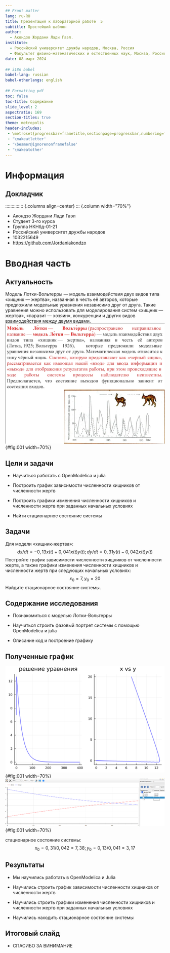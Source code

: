 ```yaml
---
## Front matter
lang: ru-RU
title: Презентация к лабораторной работе  5
subtitle: Простейший шаблон
author:
  - Акондзо Жордани Лади Гаэл.
institute:
  - Российский университет дружбы народов, Москва, Россия
  - Факультет физико-математических и естественных наук, Москва, Россия
date: 08 март 2024

## i18n babel
babel-lang: russian
babel-otherlangs: english

## Formatting pdf
toc: false
toc-title: Содержание
slide_level: 2
aspectratio: 169
section-titles: true
theme: metropolis
header-includes:
 - \metroset{progressbar=frametitle,sectionpage=progressbar,numbering=fraction}
 - '\makeatletter'
 - '\beamer@ignorenonframefalse'
 - '\makeatother'
---
```


# Информация

## Докладчик

:::::::::::::: {.columns align=center}
::: {.column width="70%"}

  * Акондзо Жордани Лади Гаэл
  * Студент 3-го курса
  * Группа НКНбд-01-21
  * Российский университет дружбы народов
  * 1032215649
  * <https://github.com/Jordaniakondzo>


# Вводная часть

## Актуальность

Модель Лотки-Вольтерры — модель взаимодействия двух видов типа «хищник — жертва», названная в честь её авторов, которые предложили модельные уравнения независимо друг от друга. Такие уравнения можно использовать для моделирования систем «хищник — жертва», «паразит — хозяин», конкуренции и других видов взаимодействия между двумя видами.
![рис1](image/lab5mode4.png){#fig:001 width=70%}

## Цели и задачи

- Научиться работать с OpenModelica и julia

- Построить график зависимости численности хищников от численности жертв

- Построить графики изменения численности хищников и численности жертв при заданных начальных условиях

- Найти стационарное состояние системы

## Задачи

Для модели «хищник-жертва»:
  $$ dx/dt=-0,13x(t)+0,041x(t)y(t);dy/dt=0,31y(t)-0,042x(t)y(t) $$
Постройте график зависимости численности хищников от численности жертв,
а также графики изменения численности хищников и численности жертв при следующих начальных условиях:
  $$ x_0=7,y_0=20 $$ 
Найдите стационарное
состояние системы.


## Содержание исследования

- Познакомиться с моделью Лотки-Вольтерры

- Научиться строить фазовый портрет системы с помощью OpenModelica и julia

- Описание код и построение графику


## Полученные график
![рис2](image/lab5-3.png){#fig:001 width=70%}
![рис3](image/lab5modeli2.png){#fig:001 width=70%}

стационарное состояние системы: $$ x_0=0,31/0,042=7,38;  y_0=0,13/0,041=3,17 $$

## Результаты

- Мы научились работать в OpenModelica и Julia

- Научились строить график зависимости численности хищников от численности жертв

- Научились строить графики изменения численности хищников и численности жертв при заданных начальных условиях

- Научились находить стационарное состояние системы


## Итоговый слайд

- СПАСИБО ЗА ВИНИМАНИЕ
